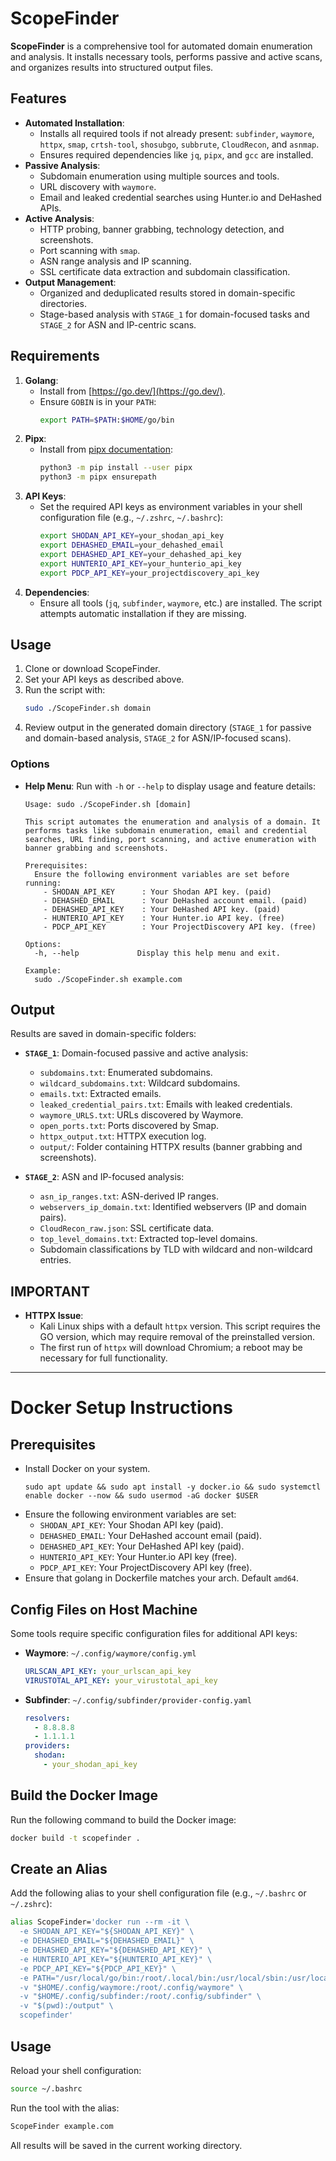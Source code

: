 
# ScopeFinder

**ScopeFinder** is a comprehensive tool for automated domain enumeration and analysis. It installs necessary tools, performs passive and active scans, and organizes results into structured output files.

## Features

- **Automated Installation**:
  - Installs all required tools if not already present: `subfinder`, `waymore`, `httpx`, `smap`, `crtsh-tool`, `shosubgo`, `subbrute`, `CloudRecon`, and `asnmap`.
  - Ensures required dependencies like `jq`, `pipx`, and `gcc` are installed.
- **Passive Analysis**:
  - Subdomain enumeration using multiple sources and tools.
  - URL discovery with `waymore`.
  - Email and leaked credential searches using Hunter.io and DeHashed APIs.
- **Active Analysis**:
  - HTTP probing, banner grabbing, technology detection, and screenshots.
  - Port scanning with `smap`.
  - ASN range analysis and IP scanning.
  - SSL certificate data extraction and subdomain classification.
- **Output Management**:
  - Organized and deduplicated results stored in domain-specific directories.
  - Stage-based analysis with `STAGE_1` for domain-focused tasks and `STAGE_2` for ASN and IP-centric scans.

## Requirements

1. **Golang**:
   - Install from [https://go.dev/](https://go.dev/).
   - Ensure `GOBIN` is in your `PATH`:
     ```bash
     export PATH=$PATH:$HOME/go/bin
     ```
2. **Pipx**:
   - Install from [pipx documentation](https://pypa.github.io/pipx/):
     ```bash
     python3 -m pip install --user pipx
     python3 -m pipx ensurepath
     ```
3. **API Keys**:
   - Set the required API keys as environment variables in your shell configuration file (e.g., `~/.zshrc`, `~/.bashrc`):
     ```bash
     export SHODAN_API_KEY=your_shodan_api_key
     export DEHASHED_EMAIL=your_dehashed_email
     export DEHASHED_API_KEY=your_dehashed_api_key
     export HUNTERIO_API_KEY=your_hunterio_api_key
     export PDCP_API_KEY=your_projectdiscovery_api_key
     ```
4. **Dependencies**:
   - Ensure all tools (`jq`, `subfinder`, `waymore`, etc.) are installed. The script attempts automatic installation if they are missing.

## Usage

1. Clone or download ScopeFinder.
2. Set your API keys as described above.
3. Run the script with:
   ```bash
   sudo ./ScopeFinder.sh domain
   ```
4. Review output in the generated domain directory (`STAGE_1` for passive and domain-based analysis, `STAGE_2` for ASN/IP-focused scans).

### Options

- **Help Menu**: Run with `-h` or `--help` to display usage and feature details:

  ```
  Usage: sudo ./ScopeFinder.sh [domain]

  This script automates the enumeration and analysis of a domain. It performs tasks like subdomain enumeration, email and credential searches, URL finding, port scanning, and active enumeration with banner grabbing and screenshots.

  Prerequisites:
    Ensure the following environment variables are set before running:
      - SHODAN_API_KEY      : Your Shodan API key. (paid)
      - DEHASHED_EMAIL      : Your DeHashed account email. (paid)
      - DEHASHED_API_KEY    : Your DeHashed API key. (paid)
      - HUNTERIO_API_KEY    : Your Hunter.io API key. (free)
      - PDCP_API_KEY        : Your ProjectDiscovery API key. (free)

  Options:
    -h, --help             Display this help menu and exit.

  Example:
    sudo ./ScopeFinder.sh example.com
  ```

## Output

Results are saved in domain-specific folders:

- **`STAGE_1`**: Domain-focused passive and active analysis:
  - `subdomains.txt`: Enumerated subdomains.
  - `wildcard_subdomains.txt`: Wildcard subdomains.
  - `emails.txt`: Extracted emails.
  - `leaked_credential_pairs.txt`: Emails with leaked credentials.
  - `waymore_URLS.txt`: URLs discovered by Waymore.
  - `open_ports.txt`: Ports discovered by Smap.
  - `httpx_output.txt`: HTTPX execution log.
  - `output/`: Folder containing HTTPX results (banner grabbing and screenshots).

- **`STAGE_2`**: ASN and IP-focused analysis:
  - `asn_ip_ranges.txt`: ASN-derived IP ranges.
  - `webservers_ip_domain.txt`: Identified webservers (IP and domain pairs).
  - `CloudRecon_raw.json`: SSL certificate data.
  - `top_level_domains.txt`: Extracted top-level domains.
  - Subdomain classifications by TLD with wildcard and non-wildcard entries.

## IMPORTANT

- **HTTPX Issue**:
  - Kali Linux ships with a default `httpx` version. This script requires the GO version, which may require removal of the preinstalled version.
  - The first run of `httpx` will download Chromium; a reboot may be necessary for full functionality.

---

# Docker Setup Instructions

## Prerequisites
- Install Docker on your system.
  ```
  sudo apt update && sudo apt install -y docker.io && sudo systemctl enable docker --now && sudo usermod -aG docker $USER
  ```
- Ensure the following environment variables are set:
  - `SHODAN_API_KEY`: Your Shodan API key (paid).
  - `DEHASHED_EMAIL`: Your DeHashed account email (paid).
  - `DEHASHED_API_KEY`: Your DeHashed API key (paid).
  - `HUNTERIO_API_KEY`: Your Hunter.io API key (free).
  - `PDCP_API_KEY`: Your ProjectDiscovery API key (free).
- Ensure that golang in Dockerfile matches your arch. Default `amd64`.

## Config Files on Host Machine
Some tools require specific configuration files for additional API keys:
- **Waymore**: `~/.config/waymore/config.yml`
  ```yaml
  URLSCAN_API_KEY: your_urlscan_api_key
  VIRUSTOTAL_API_KEY: your_virustotal_api_key
  ```
- **Subfinder**: `~/.config/subfinder/provider-config.yaml`
  ```yaml
  resolvers:
    - 8.8.8.8
    - 1.1.1.1
  providers:
    shodan:
      - your_shodan_api_key
  ```

## Build the Docker Image
Run the following command to build the Docker image:
```bash
docker build -t scopefinder .
```

## Create an Alias
Add the following alias to your shell configuration file (e.g., `~/.bashrc` or `~/.zshrc`):
```bash
alias ScopeFinder='docker run --rm -it \
  -e SHODAN_API_KEY="${SHODAN_API_KEY}" \
  -e DEHASHED_EMAIL="${DEHASHED_EMAIL}" \
  -e DEHASHED_API_KEY="${DEHASHED_API_KEY}" \
  -e HUNTERIO_API_KEY="${HUNTERIO_API_KEY}" \
  -e PDCP_API_KEY="${PDCP_API_KEY}" \
  -e PATH="/usr/local/go/bin:/root/.local/bin:/usr/local/sbin:/usr/local/bin:/usr/sbin:/usr/bin:/sbin:/bin:/root/go/bin:/go/bin" \
  -v "$HOME/.config/waymore:/root/.config/waymore" \
  -v "$HOME/.config/subfinder:/root/.config/subfinder" \
  -v "$(pwd):/output" \
  scopefinder'
```

## Usage
Reload your shell configuration:
```bash
source ~/.bashrc
```
Run the tool with the alias:
```bash
ScopeFinder example.com
```
All results will be saved in the current working directory.

